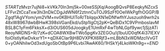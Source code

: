 $START$zMvzr7ujNi8+kVKk70ln3mj5k+00xeSSjXq/AoogBQvsP8EeqkyNZcxSLFFvrZtCcaTxw3hi3nDkCDgJdWN6f2ztnnCuTOJ9SzFf0OeIWkPgfhOGGP/BZgqf1AgVYom/ym2VM+nv0KBHUlToR/TblqqxXN1eDNfwfhYJuszuoh9wrh2s48xW8967dwbBHwK398sVGanEkd/uStp1IgCtj2pK+QeBiDx1C9VPmbosIavMBSL8C1yFm6FkksX+d3iOUS605dJoogkyE1UmRxF4wTbNLGpf9ywc1jSjzATiReoyNRDNS+R/7zK+dCOA8WXBwTWo5pgKv3ZEGOu/ij1buUD0qfK4i37IEXVfoiOlstlyKwDvkxrY1++qDX4CIar9jH8DVXPKX6Rjf3+mLBbN3xWDMzclVvGT0+yOANhilwOd3xdUgoSbOtBp9P6Lvbi7AwAK60/1HSkYj4LkoWKh9g==$END$